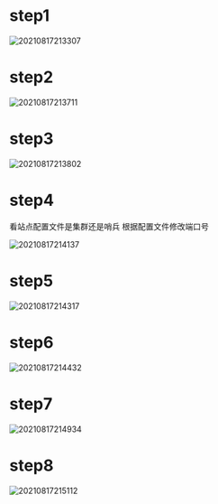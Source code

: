# step1

![20210817213307](https://i.loli.net/2021/08/17/p3aomhCFZfWSgIQ.png)

# step2
![20210817213711](https://i.loli.net/2021/08/17/lzOrjkMAKVb6fPS.png)


# step3
![20210817213802](https://i.loli.net/2021/08/17/rC7aIkqZwpAz1VP.png)


# step4
看站点配置文件是集群还是哨兵
根据配置文件修改端口号

![20210817214137](https://i.loli.net/2021/08/17/B7Ykb34GnCM8Kxw.png)

# step5
![20210817214317](https://i.loli.net/2021/08/17/oyvwnXr8G7qRbO2.png)


# step6
![20210817214432](https://i.loli.net/2021/08/17/rTNyeDMpHF6hB8c.png)


# step7
![20210817214934](https://i.loli.net/2021/08/17/OyHrxW84Nmu3TjR.png)


# step8
![20210817215112](https://i.loli.net/2021/08/17/zshvlpwCJmXVFIE.png)



